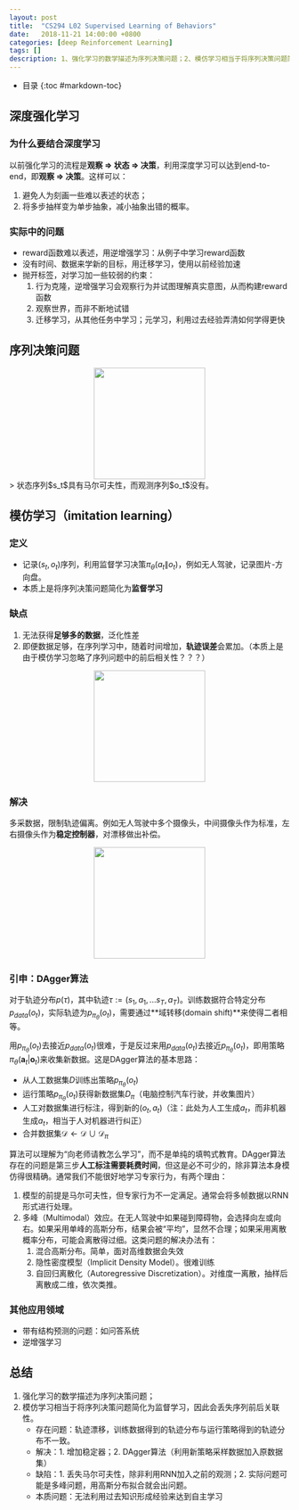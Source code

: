 ```yaml
---
layout: post
title:  "CS294 L02 Supervised Learning of Behaviors"
date:   2018-11-21 14:00:00 +0800
categories: [deep Reinforcement Learning]
tags: []
description: 1、强化学习的数学描述为序列决策问题；2、模仿学习相当于将序列决策问题简化为监督学习，因此会丢失序列前后关联性；3、模仿学习产生轨迹漂移，解决办法是增加稳定器或DAgger算法；4、DAgger算法利用新策略采样数据加入原数据集，使得训练数据得到的轨迹分布与运行策略得到的轨迹分布一致
---
```


- 目录
{:toc #markdown-toc}
## 深度强化学习
### 为什么要结合深度学习
以前强化学习的流程是**观察 => 状态 => 决策**，利用深度学习可以达到end-to-end，即**观察 => 决策**。这样可以：
1. 避免人为刻画一些难以表述的状态；
2. 将多步抽样变为单步抽象，减小抽象出错的概率。

### 实际中的问题
- reward函数难以表述，用逆增强学习：从例子中学习reward函数
- 没有时间、数据来学新的目标，用迁移学习，使用以前经验加速
- 抛开标签，对学习加一些较弱的约束：
    1. 行为克隆，逆增强学习会观察行为并试图理解真实意图，从而构建reward函数
    2. 观察世界，而非不断地试错
    3. 迁移学习，从其他任务中学习；元学习，利用过去经验弄清如何学得更快

## 序列决策问题
<center>
<img src="{{ site.baseurl }}/assets/pic/L02_0.png" height="200px" >
</center>
> 状态序列$s_t$具有马尔可夫性，而观测序列$o_t$没有。

## 模仿学习（imitation learning）
### 定义

- 记录$(s_t, o_t)$序列，利用监督学习决策$\pi_{\theta}(a_t\|o_t)$，例如无人驾驶，记录图片-方向盘。
- 本质上是将序列决策问题简化为**监督学习**

### 缺点
1. 无法获得**足够多的数据**，泛化性差
2. 即便数据足够，在序列学习中，随着时间增加，**轨迹误差**会累加。（本质上是由于模仿学习忽略了序列问题中的前后相关性？？？）
<center>
<img src="{{ site.baseurl }}/assets/pic/L02_1.jpg" height="200px" >
</center>

### 解决
多采数据，限制轨迹偏离。例如无人驾驶中多个摄像头，中间摄像头作为标准，左右摄像头作为**稳定控制器**，对漂移做出补偿。
<center>
<img src="{{ site.baseurl }}/assets/pic/L02_2.jpg" height="200px" >
</center>

### 引申：DAgger算法
对于轨迹分布$p(\tau)$，其中轨迹$\tau:=(s_1,a_1,...s_T,a_T)$。训练数据符合特定分布$p_{data}(o_t)$，实际轨迹为$p_{\pi_{\theta}}(o_t)$，需要通过**域转移(domain shift)**来使得二者相等。

用$p_{\pi_{\theta}}(o_t)$去接近$p_{data}(o_t)$很难，于是反过来用$p_{data}(o_t)$去接近$p_{\pi_{\theta}}(o_t)$，即用策略$\pi_\theta(\mathbf{a}_t|\mathbf{o}_t)$来收集新数据。这是DAgger算法的基本思路：
- 从人工数据集$D$训练出策略$p_{\pi_{\theta}}(o_t)$
- 运行策略$p_{\pi_{\theta}}(o_t)$获得新数据集$D_{\pi}$（电脑控制汽车行驶，并收集图片）
- 人工对数据集进行标注，得到新的$(o_t,a_t)$（注：此处为人工生成$a_t$，而非机器生成$a_t$，相当于人对机器进行纠正）
- 合并数据集$\mathcal{D}\leftarrow\mathcal{D}\cup\mathcal{D}_{\pi}$

算法可以理解为“向老师请教怎么学习”，而不是单纯的填鸭式教育。DAgger算法存在的问题是第三步**人工标注需要耗费时间**，但这是必不可少的，除非算法本身模仿得很精确。通常我们不能很好地学习专家行为，有两个理由：
1. 模型的前提是马尔可夫性，但专家行为不一定满足。通常会将多帧数据以RNN形式进行处理。
2. 多峰（Multimodal）效应。在无人驾驶中如果碰到障碍物，会选择向左或向右。如果采用单峰的高斯分布，结果会被“平均”，显然不合理；如果采用离散概率分布，可能会离散得过细。这类问题的解决办法有：
    1. 混合高斯分布。简单，面对高维数据会失效
    2. 隐性密度模型（Implicit Density Model）。很难训练
    3. 自回归离散化（Autoregressive Discretization）。对维度一离散，抽样后离散成二维，依次类推。

### 其他应用领域
- 带有结构预测的问题：如问答系统
- 逆增强学习

## 总结
1. 强化学习的数学描述为序列决策问题；
2. 模仿学习相当于将序列决策问题简化为监督学习，因此会丢失序列前后关联性。
    - 存在问题：轨迹漂移，训练数据得到的轨迹分布与运行策略得到的轨迹分布不一致。
    - 解决：1. 增加稳定器；2. DAgger算法（利用新策略采样数据加入原数据集）
    - 缺陷：1. 丢失马尔可夫性，除非利用RNN加入之前的观测；2. 实际问题可能是多峰问题，用高斯分布拟合就会出问题。
    - 本质问题：无法利用过去知识形成经验来达到自主学习